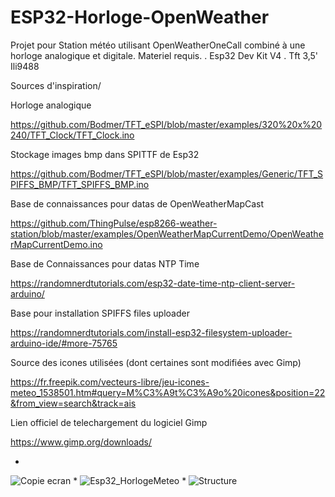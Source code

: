 # ESP32-Horloge-OpenWeather

Projet pour Station météo utilisant OpenWeatherOneCall combiné à une horloge analogique et digitale.
Materiel requis.
  . Esp32 Dev Kit V4
  . Tft 3,5' Ili9488
  
Sources d'inspiration/

Horloge analogique

 https://github.com/Bodmer/TFT_eSPI/blob/master/examples/320%20x%20240/TFT_Clock/TFT_Clock.ino

Stockage images bmp dans SPITTF de Esp32

 https://github.com/Bodmer/TFT_eSPI/blob/master/examples/Generic/TFT_SPIFFS_BMP/TFT_SPIFFS_BMP.ino

Base de connaissances pour datas de OpenWeatherMapCast

 https://github.com/ThingPulse/esp8266-weather-station/blob/master/examples/OpenWeatherMapCurrentDemo/OpenWeatherMapCurrentDemo.ino

Base de Connaissances pour datas NTP Time

 https://randomnerdtutorials.com/esp32-date-time-ntp-client-server-arduino/

Base pour installation SPIFFS files uploader

 https://randomnerdtutorials.com/install-esp32-filesystem-uploader-arduino-ide/#more-75765

Source des icones utilisées (dont certaines sont modifiées avec Gimp)

 https://fr.freepik.com/vecteurs-libre/jeu-icones-meteo_1538501.htm#query=M%C3%A9t%C3%A9o%20icones&position=22&from_view=search&track=ais

Lien officiel de telechargement du logiciel Gimp

 https://www.gimp.org/downloads/
 
*
![Copie ecran](https://user-images.githubusercontent.com/126287326/226423286-7b93348f-e707-41e5-bc1a-96fcd28c66b2.jpg)
*
![Esp32_HorlogeMeteo](https://user-images.githubusercontent.com/126287326/226418485-30eed734-c6a0-4089-883b-1fe460e52538.jpeg)
*
![Structure](https://user-images.githubusercontent.com/126287326/226419532-a313b098-029d-4b3d-a0c7-c04795191fd1.jpeg)

